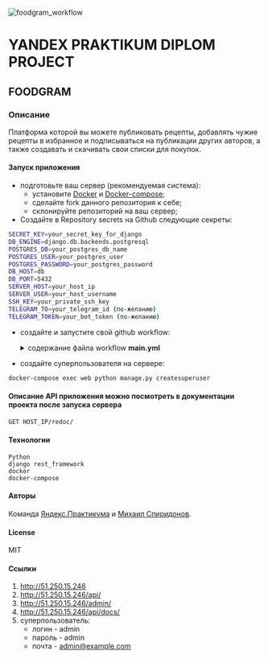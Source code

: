 ![foodgram_workflow](https://github.com/Muxa2793/foodgram-project-react/actions/workflows/main.yml/badge.svg)

# YANDEX PRAKTIKUM DIPLOM PROJECT

## FOODGRAM

### Описание

Платформа которой вы можете публиковать рецепты, добавлять чужие рецепты
в избранное и подписываться на публикации других авторов,
а также создавать и скачивать свои списки для покупок.

#### Запуск приложения

- подготовьте ваш сервер (рекомендуемая система):
  - установите [Docker](https://docs.docker.com/engine/install/) и [Docker-compose](https://docs.docker.com/compose/install/);
  - сделайте fork данного репозитория к себе;
  - склонируйте репозиторий на ваш сервер;
- Создайте в Repository secrets на Github следующие секреты:

```bash
SECRET_KEY=your_secret_key_for_django
DB_ENGINE=django.db.backends.postgresql
POSTGRES_DB=your_postgres_db_name
POSTGRES_USER=your_postgres_user
POSTGRES_PASSWORD=your_postgres_password
DB_HOST=db
DB_PORT=5432
SERVER_HOST=your_host_ip
SERVER_USER=your_host_username
SSH_KEY=your_private_ssh_key
TELEGRAM_TO=your_telegram_id (по-желанию)
TELEGRAM_TOKEN=your_bot_token (по-желанию)
```

- создайте и запустите свой github workflow:
    <details><summary>cодержание файла workflow <strong>main.yml</strong></summary>

    </details>
- создайте суперпользователя на сервере:

```bash
docker-compose exec web python manage.py createsuperuser
```

#### Описание API приложения можно посмотреть в документации проекта после запуска сервера

```bash
GET HOST_IP/redoc/
```

#### Технологии

    Python
    django rest_framework
    docker
    docker-compose

#### Авторы

Команда [Яндекс.Практикума](https://practicum.yandex.ru/profile/python-developer-plus/ "Яндекс.Практикум") и [Михаил Спиридонов](https://t.me/MikhailSpiridonov "Мой Telegram для связи").

#### License

MIT

#### Ссылки
1) http://51.250.15.246
2) http://51.250.15.246/api/
3) http://51.250.15.246/admin/
4) http://51.250.15.246/api/docs/
5) суперпользователь:
   - логин - admin
   - пароль - admin
   - почта - admin@example.com
